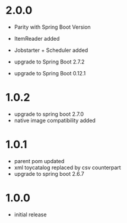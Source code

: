 # 2.0.0
- Parity with Spring Boot Version

- ItemReader added
- Jobstarter + Scheduler added

- upgrade to Spring Boot 2.7.2
- upgrade to Spring Boot 0.12.1

# 1.0.2
- upgrade to spring boot 2.7.0
- native image compatibility added

# 1.0.1
- parent pom updated
- xml toycatalog replaced by csv counterpart
- upgrade to spring boot 2.6.7

# 1.0.0
- initial release
